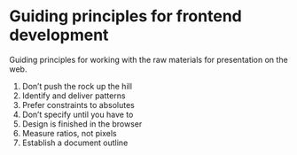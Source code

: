# Guiding principles for frontend development

Guiding principles for working with the raw materials for presentation on the web.

1. Don’t push the rock up the hill
2. Identify and deliver patterns
3. Prefer constraints to absolutes
4. Don’t specify until you have to
5. Design is finished in the browser
6. Measure ratios, not pixels
7. Establish a document outline
